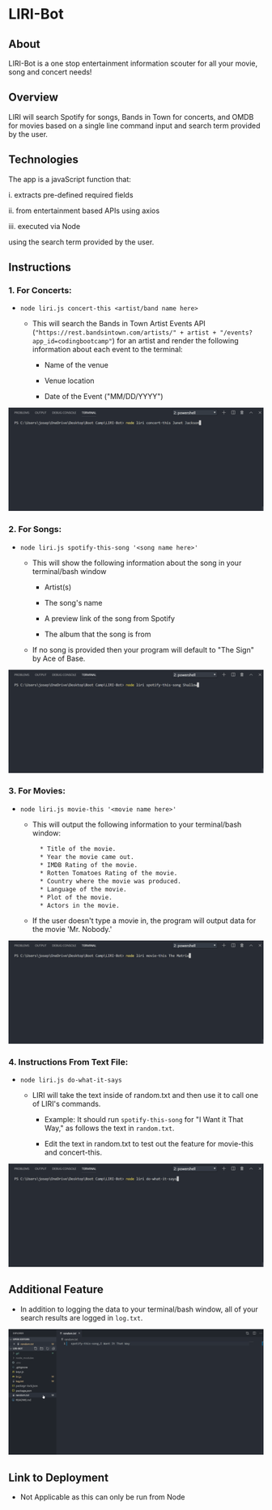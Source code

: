 # LIRI-Bot

## About

LIRI-Bot is a one stop entertainment information scouter for all your movie, song and concert needs!

## Overview

LIRI will search Spotify for songs, Bands in Town for concerts, and OMDB for movies based on a single line command input and search term provided by the user.

## Technologies

The app is a javaScript function that:

i. extracts pre-defined required fields

ii. from entertainment based APIs using axios

iii. executed via Node

using the search term provided by the user.

## Instructions

### 1. For Concerts:

- `node liri.js concert-this <artist/band name here>`

  - This will search the Bands in Town Artist Events API (`"https://rest.bandsintown.com/artists/" + artist + "/events?app_id=codingbootcamp"`) for an artist and render the following information about each event to the terminal:

    - Name of the venue

    - Venue location

    - Date of the Event ("MM/DD/YYYY")

<img src="gif/Concert-This.gif"/>

### 2. For Songs:

- `node liri.js spotify-this-song '<song name here>'`

  - This will show the following information about the song in your terminal/bash window

    - Artist(s)

    - The song's name

    - A preview link of the song from Spotify

    - The album that the song is from

  - If no song is provided then your program will default to "The Sign" by Ace of Base.

<img src="gif/Spotify-This.gif"/>

### 3. For Movies:

- `node liri.js movie-this '<movie name here>'`

  - This will output the following information to your terminal/bash window:

    ```
      * Title of the movie.
      * Year the movie came out.
      * IMDB Rating of the movie.
      * Rotten Tomatoes Rating of the movie.
      * Country where the movie was produced.
      * Language of the movie.
      * Plot of the movie.
      * Actors in the movie.
    ```

  - If the user doesn't type a movie in, the program will output data for the movie 'Mr. Nobody.'

<img src="gif/Movie-This.gif"/>

### 4. Instructions From Text File:

- `node liri.js do-what-it-says`

  - LIRI will take the text inside of random.txt and then use it to call one of LIRI's commands.

    - Example: It should run `spotify-this-song` for "I Want it That Way," as follows the text in `random.txt`.

    - Edit the text in random.txt to test out the feature for movie-this and concert-this.

<img src="gif/Text-This.gif"/>

## Additional Feature

- In addition to logging the data to your terminal/bash window, all of your search results are logged in `log.txt`.

<img src="gif/Logged.gif"/>

## Link to Deployment

- Not Applicable as this can only be run from Node
